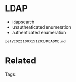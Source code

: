 # LDAP
- ldapsearch
- unauthenticated enumeration
- authenticated enumeration

` zet/20221003151203/README.md `

# Related


Tags:

    

